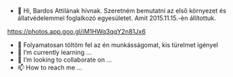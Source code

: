 - 👋 Hi, Bardos Attilának hívnak. Szeretném bemutatni az első környezet és állatvédelemmel foglalkozó egyesületet.
Amit 2015.11.15.-èn állítottuk.

https://photos.app.goo.gl/iM1HWq3qqY2n81Jx6

- 👀  Folyamatosan töltöm fel az én munkásságomat, kis türelmet igényel
- 🌱 I’m currently learning ...
- 💞️ I’m looking to collaborate on ...
- 📫 How to reach me ...

<!---
Attila180/Attila180 is a ✨ special ✨ repository because its `README.md` (this file) appears on your GitHub profile.
You can click the Preview link to take a look at your changes.
--->
